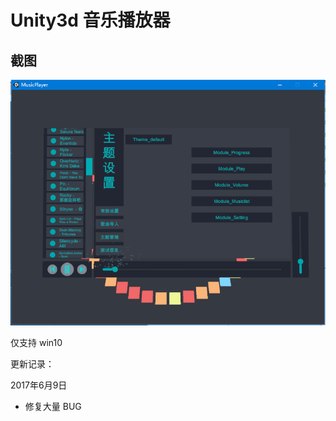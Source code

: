 # Unity3d 音乐播放器

## 截图

![界面](screenshot/20170503144932.png)

仅支持 win10

更新记录：

2017年6月9日 

- 修复大量 BUG